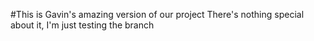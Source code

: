 #This is Gavin's amazing version of our project
There's nothing special about it, I'm just testing the branch
